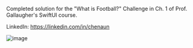 Completed solution for the "What is Football?" Challenge in Ch. 1 of Prof. Gallaugher's SwiftUI course.

LinkedIn: https://linkedin.com/in/chenaun

![image](https://github.com/user-attachments/assets/0539e6a4-be43-460e-b8f4-46d48d807e5b)
